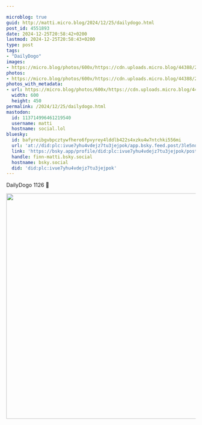 ```yaml
---

microblog: true
guid: http://matti.micro.blog/2024/12/25/dailydogo.html
post_id: 4551893
date: 2024-12-25T20:58:42+0200
lastmod: 2024-12-25T20:58:43+0200
type: post
tags:
- "DailyDogo"
images:
- https://micro.blog/photos/600x/https://cdn.uploads.micro.blog/44388/2024/3d8ffc757a274c918febd6dc8b8ab5b0.jpg
photos:
- https://micro.blog/photos/600x/https://cdn.uploads.micro.blog/44388/2024/3d8ffc757a274c918febd6dc8b8ab5b0.jpg
photos_with_metadata:
- url: https://micro.blog/photos/600x/https://cdn.uploads.micro.blog/44388/2024/3d8ffc757a274c918febd6dc8b8ab5b0.jpg
  width: 600
  height: 450
permalink: /2024/12/25/dailydogo.html
mastodon:
  id: 113714996461219540
  username: matti
  hostname: social.lol
bluesky:
  id: bafyreibgvbpcztywfhero6fpvyrey4lddlb422s4xzku4w7ntchki556mi
  url: 'at://did:plc:ivue7yhu4vdejz7tu3jejpok/app.bsky.feed.post/3le5ndhyc6l2s'
  link: 'https://bsky.app/profile/did:plc:ivue7yhu4vdejz7tu3jejpok/post/3le5ndhyc6l2s'
  handle: finn-matti.bsky.social
  hostname: bsky.social
  did: 'did:plc:ivue7yhu4vdejz7tu3jejpok'
---
```

DailyDogo 1126 🐶

<img src="/media/uploads/2024/3d8ffc757a274c918febd6dc8b8ab5b0.jpg" width="600" alt="" />
